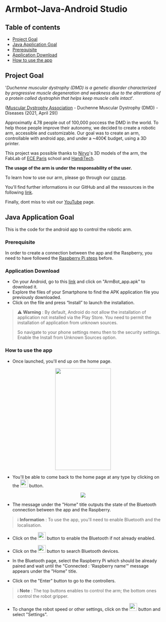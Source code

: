 # Armbot-Java-Android Studio

## Table of contents
* [Project Goal](#project-goal)
* [Java Application Goal](#java-application-goal)
* [Prerequisite](#prerequisite)
* [Application Download](#application-download)
* [How to use the app](#how-to-use-the-app)

## Project Goal

'*Duchenne muscular dystrophy (DMD) is a genetic disorder characterized by progressive muscle degeneration and weakness due to the alterations of a protein called dystrophin that helps keep muscle cells intact*'. 

([Muscular Dystrophy Association](https://www.mda.org/disease/duchenne-muscular-dystrophy) - Duchenne Muscular Dystrophy (DMD) - Diseases (2021, April 29))

Approximatly 4.78 people out of 100,000 poccess the DMD in the world. To help those people improve their autonomy, we decided to create a robotic arm, accessible and customizable. Our goal was to create an arm, controllable with android app, and under a ~400€ budget, using a 3D printer. 

This project was possible thanks to [Niryo](https://niryo.com/fr/)'s 3D models of the arm, the FabLab of [ECE Paris](https://www.ece.fr/) school and [HandiTech](https://handitech-france.fr/).

**The usage of the arm is under the responsability of the user.**

To learn how to use our arm, please go through our [course](https://rise.articulate.com/share/YxWGhuafWEo22Ty-tBzGM7W94fOSDhKb#/).

You'll find further informations in our GitHub and all the ressources in the following [link](https://drive.google.com/drive/folders/1EEAC_9meE7mFTIsfq7AG75mwahTAs3Wy?usp=sharing).

Finally, dont miss to visit our [YouTube](https://www.youtube.com/channel/UCcuagSu5sPNIdyUf5VJzb_w.) page.




## Java Application Goal

This is the code for the android app to control the robotic arm.

### Prerequisite

In order to create a connection between the app and the Raspberry, you need to have followed the [Raspberry Pi steps](https://github.com/ArmBot-ECE/ArmBot_Raspberry) before.


### Application Download

* On your Android, go to this [link](https://drive.google.com/drive/folders/1EEAC_9meE7mFTIsfq7AG75mwahTAs3Wy?usp=sharing) and click on "ArmBot_app.apk" to download it.
* Explore the files of your Smartphone to find the APK application file you previously downloaded.
* Click on the file and press “Install” to launch the installation.

> :warning: **Warning** : By default, Android do not allow the installation of application not installed via the Play Store. You need to permit the installation of application from unknown sources. 
>
> So navigate to your phone settings menu then to the security settings. Enable the Install from Unknown Sources option.


### How to use the app

* Once launched, you'll end up on the home page.

<p align="center">
  <img width="180" height="330" src="https://user-images.githubusercontent.com/71266159/151386833-0daa5920-4e6a-4e10-a858-34003eab69bd.jpg">
</p>

* You'll be able to come back to the home page at any type by clicking on the <img width="25" height="25" src="https://user-images.githubusercontent.com/71266159/151388556-671b8d19-42be-49e8-ac86-d626048b7b1a.PNG"> button.

<p align="center">
  <img src="https://user-images.githubusercontent.com/71266159/151389110-d5ff84ef-1fe5-47c6-81cc-3aef2bfe1483.PNG">
</p>

* The message under the "Home" title outputs the state of the Bluetooth connection between the app and the Raspberry. 

> ℹ **Information** : To use the app, you'll need to enable Bluetooth and the localisation.

* Click on the <img width="25" height="25" src="https://user-images.githubusercontent.com/71266159/151390232-fd6ead72-5359-4c4c-8f66-151f76a996b7.PNG"> button to enable the Bluetooth if not already enabled. 

* Click on the <img width="25" height="25" src="https://user-images.githubusercontent.com/71266159/151390791-1c620555-a89d-48a8-8973-ca2fe329f6d1.PNG"> button to search Bluetooth devices.

* In the Bluetooth page, select the Raspberry Pi which should be already paired and wait until the "Connected : 'Raspberry name'" message appears under the "Home" title.

* Click on the "Enter" button to go to the controllers.

> ℹ **Note** : The top buttons enables to control the arm; the bottom ones control the robot gripper.

* To change the robot speed or other settings, click on the <img width="25" height="25" src="https://user-images.githubusercontent.com/71266159/151392768-65b559d2-46be-4eb0-9f08-6bf0912d31e6.PNG"> button and select "Settings".
